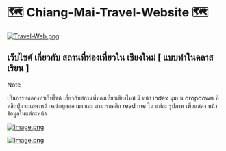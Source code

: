 ﻿# 🗺️ Chiang-Mai-Travel-Website 🗺️

[![Travel-Web.png](https://i.postimg.cc/HnnQmThS/Travel-Web.png)](https://postimg.cc/V0ySBP1M)

## เว็บไซต์ เกี่ยวกับ สถานที่ท่องเที่ยวใน เชียงใหม่ [ แบบทำในคลาสเรียน ]
> [!NOTE]
> เป็นการทดลองทำเว็บไซต์ เกี่ยวกับสถานที่ท่องเที่ยวเชียงใหม่ มี หน้า index มุมบน dropdown ที่ คลิกปุ่มจะแสดงหน้าจอข้อมูลออกมา และ สามารถคลิก read me ใน แต่ละ รูปภาพ เพื่อแสดง หน้าข้อมูลในแต่ละหน้า

[![image.png](https://i.postimg.cc/sxTj7hsc/image.png)](https://postimg.cc/Zvyzh09B)

[![image.png](https://i.postimg.cc/DzRBfjGQ/image.png)](https://postimg.cc/mcNQ8S8h)
